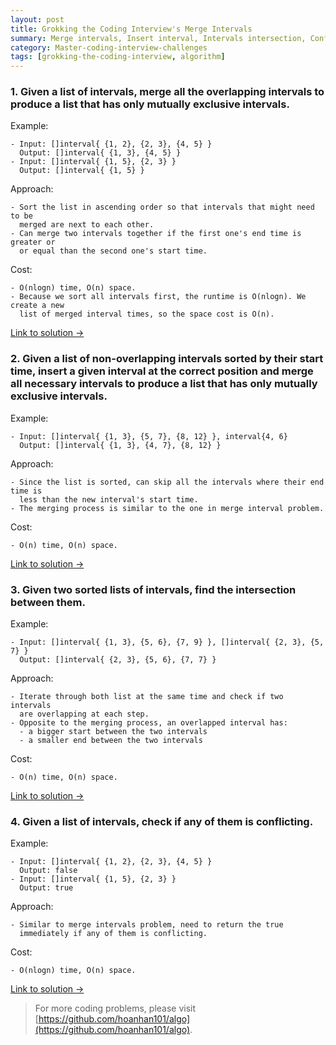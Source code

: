 ```yaml
---
layout: post
title: Grokking the Coding Interview's Merge Intervals
summary: Merge intervals, Insert interval, Intervals intersection, Conflicting appointment
category: Master-coding-interview-challenges
tags: [grokking-the-coding-interview, algorithm]
---
```


### 1. Given a list of intervals, merge all the overlapping intervals to produce a list that has only mutually exclusive intervals.

Example:
```
- Input: []interval{ {1, 2}, {2, 3}, {4, 5} }
  Output: []interval{ {1, 3}, {4, 5} }
- Input: []interval{ {1, 5}, {2, 3} }
  Output: []interval{ {1, 5} }
```

Approach:
```
- Sort the list in ascending order so that intervals that might need to be
  merged are next to each other.
- Can merge two intervals together if the first one's end time is greater or
  or equal than the second one's start time.
```

Cost:
```
- O(nlogn) time, O(n) space.
- Because we sort all intervals first, the runtime is O(nlogn). We create a new
  list of merged interval times, so the space cost is O(n).
```

[Link to solution →](https://github.com/hoanhan101/algo/blob/master/gtci/merge_intervals_test.go)

### 2. Given a list of non-overlapping intervals sorted by their start time, insert a given interval at the correct position and merge all necessary intervals to produce a list that has only mutually exclusive intervals.

Example:
```
- Input: []interval{ {1, 3}, {5, 7}, {8, 12} }, interval{4, 6}
  Output: []interval{ {1, 3}, {4, 7}, {8, 12} }
```

Approach:
```
- Since the list is sorted, can skip all the intervals where their end time is
  less than the new interval's start time.
- The merging process is similar to the one in merge interval problem.
```

Cost:
```
- O(n) time, O(n) space.
```

[Link to solution →](https://github.com/hoanhan101/algo/blob/master/gtci/insert_interval_test.go)

### 3. Given two sorted lists of intervals, find the intersection between them.

Example:
```
- Input: []interval{ {1, 3}, {5, 6}, {7, 9} }, []interval{ {2, 3}, {5, 7} }
  Output: []interval{ {2, 3}, {5, 6}, {7, 7} }
```

Approach:
```
- Iterate through both list at the same time and check if two intervals
  are overlapping at each step.
- Opposite to the merging process, an overlapped interval has:
  - a bigger start between the two intervals
  - a smaller end between the two intervals
```

Cost:
```
- O(n) time, O(n) space.
```

[Link to solution →](https://github.com/hoanhan101/algo/blob/master/gtci/intervals_intersection_test.go)

### 4. Given a list of intervals, check if any of them is conflicting.

Example:
```
- Input: []interval{ {1, 2}, {2, 3}, {4, 5} }
  Output: false
- Input: []interval{ {1, 5}, {2, 3} }
  Output: true
```

Approach:
```
- Similar to merge intervals problem, need to return the true
  immediately if any of them is conflicting.
```

Cost:
```
- O(nlogn) time, O(n) space.
```

[Link to solution →](https://github.com/hoanhan101/algo/blob/master/gtci/conflict_appointment_test.go)

> For more coding problems, please visit
  [https://github.com/hoanhan101/algo](https://github.com/hoanhan101/algo).
